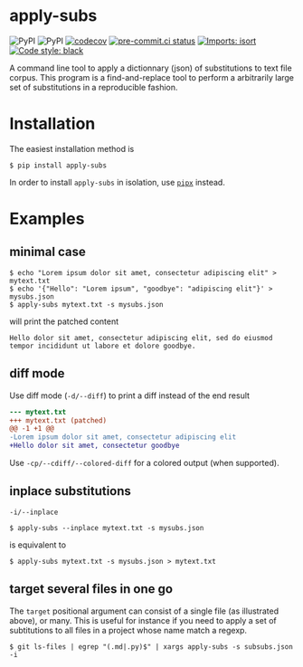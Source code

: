 # apply-subs
![PyPI](https://img.shields.io/pypi/v/apply-subs)
![PyPI](https://img.shields.io/pypi/pyversions/apply_subs?logo=python&logoColor=white&label=Python)
[![codecov](https://codecov.io/gh/neutrinoceros/apply_subs/branch/main/graph/badge.svg)](https://codecov.io/gh/neutrinoceros/apply_subs)
[![pre-commit.ci status](https://results.pre-commit.ci/badge/github/neutrinoceros/apply_subs/main.svg)](https://results.pre-commit.ci/latest/github/neutrinoceros/apply_subs/main)
[![Imports: isort](https://img.shields.io/badge/%20imports-isort-%231674b1?style=flat&labelColor=ef8336)](https://pycqa.github.io/isort/)
[![Code style: black](https://img.shields.io/badge/code%20style-black-000000.svg)](https://github.com/psf/black)

A command line tool to apply a dictionnary (json) of substitutions to text file corpus.
This program is a find-and-replace tool to perform a arbitrarily large set of substitutions in a
reproducible fashion.

# Installation

The easiest installation method is
```shell
$ pip install apply-subs
```
In order to install `apply-subs` in isolation, use [`pipx`](https://pipxproject.github.io/pipx/) instead.


# Examples

## minimal case
```shell
$ echo "Lorem ipsum dolor sit amet, consectetur adipiscing elit" > mytext.txt
$ echo '{"Hello": "Lorem ipsum", "goodbye": "adipiscing elit"}' > mysubs.json
$ apply-subs mytext.txt -s mysubs.json
```
will print the patched content
```
Hello dolor sit amet, consectetur adipiscing elit, sed do eiusmod tempor incididunt ut labore et dolore goodbye.
```

## diff mode

Use diff mode (`-d/--diff`) to print a diff instead of the end result
```patch
--- mytext.txt
+++ mytext.txt (patched)
@@ -1 +1 @@
-Lorem ipsum dolor sit amet, consectetur adipiscing elit
+Hello dolor sit amet, consectetur goodbye
```

Use `-cp/--cdiff/--colored-diff` for a colored output (when supported).

## inplace substitutions
`-i/--inplace`
```shell
$ apply-subs --inplace mytext.txt -s mysubs.json
```
is equivalent to
```shell
$ apply-subs mytext.txt -s mysubs.json > mytext.txt
```

## target several files in one go

The `target` positional argument can consist of a single file (as illustrated above),
or many. This is useful for instance if you need to apply a set of subtitutions to
all files in a project whose name match a regexp.

```shell
$ git ls-files | egrep "(.md|.py)$" | xargs apply-subs -s subsubs.json -i
```
